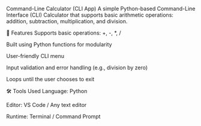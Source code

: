 Command-Line Calculator (CLI App)
A simple Python-based Command-Line Interface (CLI) Calculator that supports basic arithmetic operations: addition, subtraction, multiplication, and division.

🔧 Features
Supports basic operations: +, -, *, /

Built using Python functions for modularity

User-friendly CLI menu

Input validation and error handling (e.g., division by zero)

Loops until the user chooses to exit

🛠️ Tools Used
Language: Python 

Editor: VS Code / Any text editor

Runtime: Terminal / Command Prompt
